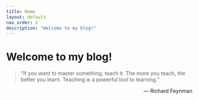 ```yaml
---
title: Home
layout: default
nav_order: 1
description: "Welcome to my blog!"
---
```

# Welcome to my blog!

>“If you want to master something, teach it. The more you teach, the better you learn. Teaching is a powerful tool to learning.”

<div style="text-align: right"> — Richard Feynman </div>